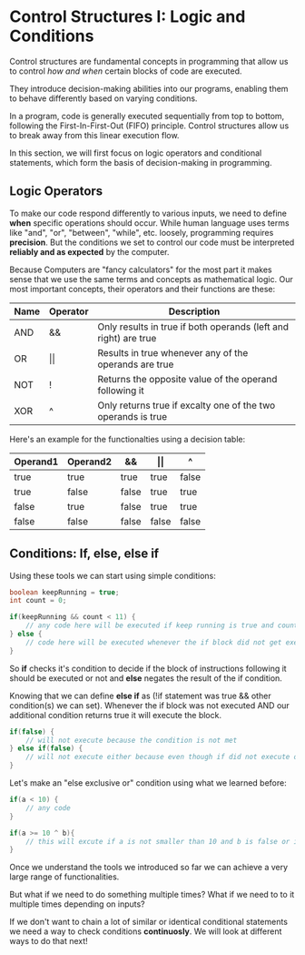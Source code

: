 # Control Structures I: Logic and Conditions

Control structures are fundamental concepts in programming that allow us to control *how and when* certain blocks of code are executed. 

They introduce decision-making abilities into our programs, enabling them to behave differently based on varying conditions.

In a program, code is generally executed sequentially from top to bottom, following the First-In-First-Out (FIFO) principle. 
Control structures allow us to break away from this linear execution flow.

In this section, we will first focus on logic operators and conditional statements, which form the basis of decision-making in programming.

## Logic Operators

To make our code respond differently to various inputs, we need to define **when** specific operations should occur. While human language uses terms like "and", "or", "between", "while", etc. loosely, programming requires **precision**.
But the conditions we set to control our code must be interpreted **reliably and as expected** by the computer.

Because Computers are "fancy calculators" for the most part it makes sense that we use the same terms and concepts as mathematical logic.
Our most important concepts, their operators and their functions are these:

| Name | Operator | Description                                                                            |
|------|----------|----------------------------------------------------------------------------------------|
| AND  |    &&    | Only results in true if both operands (left and right) are true                        |
| OR   |   \|\|   | Results in true whenever any of the operands are true                                  |
| NOT  |     !    | Returns the opposite value of the operand following it                                 |
| XOR  |     ^    | Only returns true if excalty one of the two operands is true                           |

Here's an example for the functionalties using a decision table:

| Operand1 | Operand2 | &&      | \|\|    | ^       |
|----------|----------|---------|---------|---------|
| true     | true     | true    | true    | false   |
| true     | false    | false   | true    | true    |
| false    | true     | false   | true    | true    |
| false    | false    | false   | false   | false   |

## Conditions: If, else, else if

Using these tools we can start using simple conditions:

```java
boolean keepRunning = true;
int count = 0;

if(keepRunning && count < 11) {
    // any code here will be executed if keep running is true and count is lower than 11 
} else {
    // code here will be executed whenever the if block did not get executed.
}

```

So **if** checks it's condition to decide if the block of instructions following it should be executed or not and **else** negates the result of the if condition.

Knowing that we can define **else if** as (!if statement was true && other condition(s) we can set). Whenever the if block was not executed AND our additional condition returns true it will execute the block.

```java
if(false) {
    // will not execute because the condition is not met
} else if(false) {
    // will not execute either because even though if did not execute our additional condition is not met
}

```

Let's make an "else exclusive or" condition using what we learned before:

```java
if(a < 10) {
    // any code
}

if(a >= 10 ^ b){
    // this will excute if a is not smaller than 10 and b is false or if a is smaller than 10 and b is true only
}

```

Once we understand the tools we introduced so far we can achieve a very large range of functionalities.

But what if we need to do something multiple times? What if we need to to it multiple times depending on inputs?

If we don't want to chain a lot of similar or identical conditional statements we need a way to check conditions **continuosly**. We will look at different ways to do that next!
